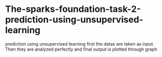 # The-sparks-foundation-task-2-prediction-using-unsupervised-learning
prediction using unsupervised learning
first the datas are taken as input.
Then they are analyzed perfectly and final output is plotted through graph
